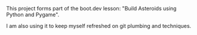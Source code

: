 This project forms part of the boot.dev lesson: "Build Asteroids using Python and Pygame".

I am also using it to keep myself refreshed on git plumbing and techniques. 
